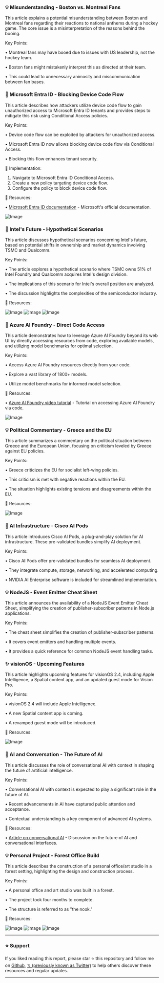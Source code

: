 ### 💡 Misunderstanding - Boston vs. Montreal Fans

This article explains a potential misunderstanding between Boston and Montreal fans regarding their reactions to national anthems during a hockey game.  The core issue is a misinterpretation of the reasons behind the booing.

Key Points:

• Montreal fans may have booed due to issues with US leadership, not the hockey team.


• Boston fans might mistakenly interpret this as directed at their team.


• This could lead to unnecessary animosity and miscommunication between fan bases.



### 🤖 Microsoft Entra ID - Blocking Device Code Flow

This article describes how attackers utilize device code flow to gain unauthorized access to Microsoft Entra ID tenants and provides steps to mitigate this risk using Conditional Access policies.

Key Points:

• Device code flow can be exploited by attackers for unauthorized access.


• Microsoft Entra ID now allows blocking device code flow via Conditional Access.


• Blocking this flow enhances tenant security.



🚀 Implementation:

1. Navigate to Microsoft Entra ID Conditional Access.
2. Create a new policy targeting device code flow.
3. Configure the policy to block device code flow.


🔗 Resources:

• [Microsoft Entra ID documentation](https://learn.microsoft.com/en-us/azure/active-directory/) - Microsoft's official documentation.

![Image](https://pbs.twimg.com/media/GHZAUjOa0AAqZ3V?format=jpg&name=small)


### 🤖 Intel's Future - Hypothetical Scenarios

This article discusses hypothetical scenarios concerning Intel's future, based on potential shifts in ownership and market dynamics involving TSMC and Qualcomm.

Key Points:

• The article explores a hypothetical scenario where TSMC owns 51% of Intel Foundry and Qualcomm acquires Intel's design division.


• The implications of this scenario for Intel's overall position are analyzed.


•  The discussion highlights the complexities of the semiconductor industry.



🔗 Resources:

![Image](https://pbs.twimg.com/media/Gj1PmaTWcAAJ4Xd?format=jpg&name=small)
![Image](https://pbs.twimg.com/media/Gj1PmaRWUAA5SvH?format=jpg&name=small)
![Image](https://pbs.twimg.com/media/Gj1PmaQW0AEn1zu?format=jpg&name=small)


### 🚀 Azure AI Foundry - Direct Code Access

This article demonstrates how to leverage Azure AI Foundry beyond its web UI by directly accessing resources from code, exploring available models, and utilizing model benchmarks for optimal selection.


Key Points:

• Access Azure AI Foundry resources directly from your code.


• Explore a vast library of 1800+ models.


• Utilize model benchmarks for informed model selection.


🔗 Resources:

• [Azure AI Foundry video tutorial](https://youtu.be/NR_FQwtyRbc) - Tutorial on accessing Azure AI Foundry via code.

![Image](https://pbs.twimg.com/ext_tw_video_thumb/1890872473396068352/pu/img/2n9ta1OYmQ-eSix_.jpg)


### 💡 Political Commentary - Greece and the EU

This article summarizes a commentary on the political situation between Greece and the European Union, focusing on criticism leveled by Greece against EU policies.


Key Points:

• Greece criticizes the EU for socialist left-wing policies.


• This criticism is met with negative reactions within the EU.


• The situation highlights existing tensions and disagreements within the EU.



🔗 Resources:

![Image](https://pbs.twimg.com/amplify_video_thumb/1890234844832997376/img/vSBtBV9Myp7ujGVs.jpg)


### 🚀 AI Infrastructure - Cisco AI Pods

This article introduces Cisco AI Pods, a plug-and-play solution for AI infrastructure.  These pre-validated bundles simplify AI deployment.

Key Points:

• Cisco AI Pods offer pre-validated bundles for seamless AI deployment.


• They integrate compute, storage, networking, and accelerated computing.


•  NVIDIA AI Enterprise software is included for streamlined implementation.



### 💡 NodeJS - Event Emitter Cheat Sheet

This article announces the availability of a NodeJS Event Emitter Cheat Sheet, simplifying the creation of publisher-subscriber patterns in Node.js applications.

Key Points:

• The cheat sheet simplifies the creation of publisher-subscriber patterns.


•  It covers event emitters and handling multiple events.


• It provides a quick reference for common NodeJS event handling tasks.



### ✨ visionOS - Upcoming Features

This article highlights upcoming features for visionOS 2.4, including Apple Intelligence, a Spatial content app, and an updated guest mode for Vision Pro.

Key Points:

• visionOS 2.4 will include Apple Intelligence.


• A new Spatial content app is coming.


• A revamped guest mode will be introduced.


🔗 Resources:

![Image](https://pbs.twimg.com/media/Gj2W0KxWcAEMnRV?format=jpg&name=small)


### 🤖 AI and Conversation - The Future of AI

This article discusses the role of conversational AI with context in shaping the future of artificial intelligence.

Key Points:

• Conversational AI with context is expected to play a significant role in the future of AI.


• Recent advancements in AI have captured public attention and acceptance.


• Contextual understanding is a key component of advanced AI systems.


🔗 Resources:

• [Article on conversational AI](https://7wdata.be/big-data/how-conversation-with-context-will-usher-in-the-ai-future/…) -  Discussion on the future of AI and conversational interfaces.


### 💡 Personal Project - Forest Office Build

This article describes the construction of a personal office/art studio in a forest setting, highlighting the design and construction process.

Key Points:

• A personal office and art studio was built in a forest.


• The project took four months to complete.


• The structure is referred to as "the nook."


🔗 Resources:

![Image](https://pbs.twimg.com/media/Gj1RqLUa8AAnOC-?format=jpg&name=small)
![Image](https://pbs.twimg.com/media/Gj1RrC0awAA0qIi?format=jpg&name=360x360)
![Image](https://pbs.twimg.com/media/Gj1RrNWakAE4GgC?format=jpg&name=360x360)


---

### ⭐️ Support

If you liked reading this report, please star ⭐️ this repository and follow me on [Github](https://github.com/Drix10), [𝕏 (previously known as Twitter)](https://x.com/DRIX_10_) to help others discover these resources and regular updates.

---